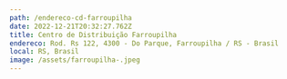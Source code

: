 ```yaml
---
path: /endereco-cd-farroupilha
date: 2022-12-21T20:32:27.762Z
title: Centro de Distribuição Farroupilha
endereco: Rod. Rs 122, 4300 - Do Parque, Farroupilha / RS - Brasil
local: RS, Brasil
image: /assets/farroupilha-.jpeg
---
```

